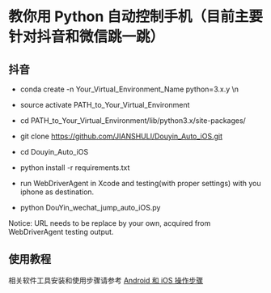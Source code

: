 # 教你用 Python 自动控制手机（目前主要针对抖音和微信跳一跳）

## 抖音
- conda create -n Your_Virtual_Environment_Name python=3.x.y \n
- source activate PATH_to_Your_Virtual_Environment
- cd PATH_to_Your_Virtual_Environment/lib/python3.x/site-packages/
- git clone https://github.com/JIANSHULI/Douyin_Auto_iOS.git
- cd Douyin_Auto_iOS
- python install -r requirements.txt

- run WebDriverAgent in Xcode and testing(with proper settings) with you iphone as destination.
- python DouYin_wechat_jump_auto_iOS.py

Notice: URL needs to be replace by your own, acquired from WebDriverAgent testing output.


## 使用教程

相关软件工具安装和使用步骤请参考 [Android 和 iOS 操作步骤](https://github.com/wangshub/wechat_jump_game/wiki/Android-%E5%92%8C-iOS-%E6%93%8D%E4%BD%9C%E6%AD%A5%E9%AA%A4)



